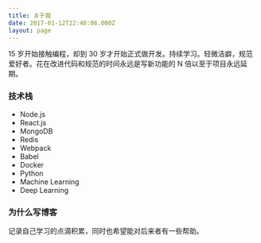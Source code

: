 ```yaml
---
title: 关于我
date: 2017-01-12T22:40:08.000Z
layout: page
---
```


15 岁开始接触编程，却到 30 岁才开始正式做开发。持续学习。轻微洁癖，规范爱好者。花在改进代码和规范的时间永远是写新功能的 N 倍以至于项目永远延期。

### 技术栈

- Node.js
- React.js
- MongoDB
- Redis
- Webpack
- Babel
- Docker
- Python
- Machine Learning
- Deep Learning

### 为什么写博客

记录自己学习的点滴积累，同时也希望能对后来者有一些帮助。
